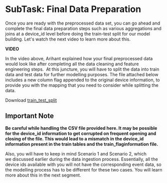 # SubTask: Final Data Preparation

Once you are ready with the preprocessed data set, you can go ahead and complete the final data preparation steps such as various aggregations and joins at a device_id level before doing the train-test split for our model building. Let's watch the next video to learn more about this.

**VIDEO**

In the video above, Arihant explained how your final preprocessed data would look like after completing all the data cleaning and feature engineering steps.  At this juncture, you will have to split the data into train data and test data for further modelling purposes. The file attached below includes a new column flag appended to the original device information, to provide you with the mapping that you need to consider while splitting the data.

Download [train_test_split](train_test_split.csv)

## **Important Note**

**Be careful while handling the CSV file provided here. It may be possible for the device_id information to get corrupted on frequent opening and closing of the file. This would lead to a mismatch in the device_id information present in the train tables and the train_flaginformation file.**

Also, you will have to keep in mind Scenario 1 and Scenario 2, which we discussed earlier during the data ingestion process. Essentially, all the device ids available with you will not have the corresponding event data, so the modelling process has to be different for these two cases. You will learn more about this in the next segment.